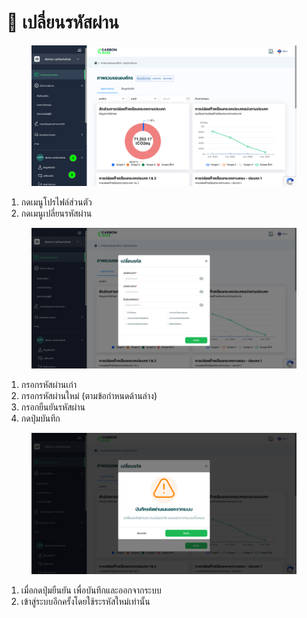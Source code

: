 # 🔐 เปลี่ยนรหัสผ่าน

<figure><img src="../.gitbook/assets/image.png" alt=""><figcaption></figcaption></figure>

1. กดเมนูโปรไฟล์ส่วนตัว
2. กดเมนูเปลี่ยนรหัสผ่าน



<figure><img src="../.gitbook/assets/image (1).png" alt=""><figcaption></figcaption></figure>

1. กรอกรหัสผ่านเก่า
2. กรอกรหัสผ่านใหม่ (ตามข้อกำหนดด้านล่าง)
3. กรอกยืนยันรหัสผ่าน
4. กดปุ่มบันทึก



<figure><img src="../.gitbook/assets/image (2).png" alt=""><figcaption></figcaption></figure>

1. เมื่อกดปุ่มยืนยัน เพื่อบันทึกและออกจากระบบ
2. เข้าสู่ระบบอีกครั้งโดยใช้ระรหัสใหม่เท่านั้น
